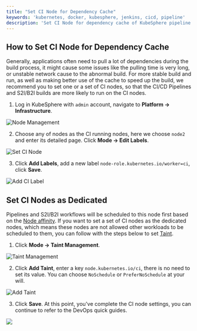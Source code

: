 ```yaml
---
title: "Set CI Node for Dependency Cache"
keywords: 'kubernetes, docker, kubesphere, jenkins, cicd, pipeline'
description: 'Set CI Node for dependency cache of KubeSphere pipeline '
---
```


## How to Set CI Node for Dependency Cache

Generally, applications often need to pull a lot of dependencies during the build process, it might cause some issues like the pulling time is very long, or unstable network cause to the abnormal build. For more stable build and run, as well as making better use of the cache to speed up the build, we recommend you to set one or a set of CI nodes, so that the CI/CD Pipelines and S2I/B2I builds are more likely to run on the CI nodes.

1. Log in KubeSphere with `admin` account, navigate to **Platform → Infrastructure**.

![Node Management](https://pek3b.qingstor.com/kubesphere-docs/png/20200222130938.png)

2. Choose any of nodes as the CI running nodes, here we choose `node2` and enter its detailed page. Click **Mode → Edit Labels**.

![Set CI Node](https://pek3b.qingstor.com/kubesphere-docs/png/20200222131202.png)

3. Click **Add Labels**, add a new label `node-role.kubernetes.io/worker=ci`, click **Save**.

![Add CI Label](https://pek3b.qingstor.com/kubesphere-docs/png/20200222131640.png)


## Set CI Nodes as Dedicated

Pipelines and S2I/B2I workflows will be scheduled to this node first based on the [Node affinity](https://kubernetes.io/docs/concepts/configuration/assign-pod-node/#node-affinity). If you want to set a set of CI nodes as the dedicated nodes, which means these nodes are not allowed other workloads to be scheduled to them, you can follow with the steps below to set [Taint](https://kubernetes.io/docs/concepts/configuration/taint-and-toleration/).

1. Click **Mode → Taint Management**.

![Taint Management](https://pek3b.qingstor.com/kubesphere-docs/png/20200222132456.png)

2. Click **Add Taint**, enter a key `node.kubernetes.io/ci`, there is no need to set its value. You can choose `NoSchedule` or `PreferNoSchedule` at your will.

![Add Taint](https://pek3b.qingstor.com/kubesphere-docs/png/20200222132535.png)

3. Click **Save**. At this point, you've complete the CI node settings, you can continue to refer to the DevOps quick guides.

![](https://pek3b.qingstor.com/kubesphere-docs/png/20200222134621.png)
